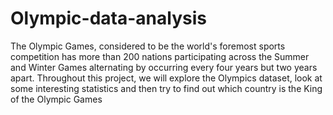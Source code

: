 # Olympic-data-analysis
The Olympic Games, considered to be the world's foremost sports competition has more than 200 nations participating across the Summer and Winter Games alternating by occurring every four years but two years apart. Throughout this project, we will explore the Olympics dataset, look at some interesting statistics and then try to find out which country is the King of the Olympic Games

